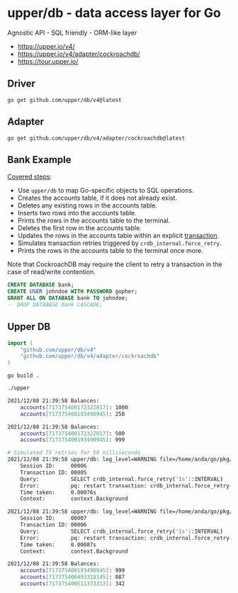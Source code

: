 # upper/db - data access layer for Go

Agnostic API - SQL friendly - ORM-like layer

- https://upper.io/v4/
- https://upper.io/v4/adapter/cockroachdb/
- https://tour.upper.io/

## Driver

`go get github.com/upper/db/v4@latest`

## Adapter

`go get github.com/upper/db/v4/adapter/cockroachdb@latest`

## Bank Example

[Covered steps](https://github.com/cockroachlabs/hello-world-go-upperdb):
- Use  `upper/db` to map Go-specific objects to SQL operations.
- Creates the accounts table, if it does not already exist.
- Deletes any existing rows in the accounts table.
- Inserts two rows into the accounts table.
- Prints the rows in the accounts table to the terminal.
- Deletes the first row in the accounts table.
- Updates the rows in the accounts table within an explicit [transaction](https://www.cockroachlabs.com/docs/v20.2/transactions).
- Simulates transaction retries triggered by `crdb_internal.force_retry`.
- Prints the rows in the accounts table to the terminal once more.

Note that CockroachDB may require the client to retry a transaction in the case of read/write contention.

```sql
CREATE DATABASE bank;
CREATE USER johndoe WITH PASSWORD gopher;
GRANT ALL ON DATABASE bank TO johndoe;
-- DROP DATABASE bank CASCADE;
```

## Upper DB

```go
import (
	"github.com/upper/db/v4"
	"github.com/upper/db/v4/adapter/cockroachdb"
)
```

`go build .`

```sh
./upper

2021/12/08 21:39:58 Balances:
	accounts[717375400172322817]: 1000
	accounts[717375400193490945]: 250

2021/12/08 21:39:58 Balances:
	accounts[717375400172322817]: 500
	accounts[717375400193490945]: 999

# Simulated TX retries for 50 milliseconds
2021/12/08 21:39:58 upper/db: log_level=WARNING file=/home/anda/go/pkg/mod/github.com/upper/db/v4@v4.2.1/internal/sqladapter/session.go:646
	Session ID:     00006
	Transaction ID: 00005
	Query:          SELECT crdb_internal.force_retry('1s'::INTERVAL)
	Error:          pq: restart transaction: crdb_internal.force_retry(): TransactionRetryWithProtoRefreshError: forced by crdb_internal.force_retry()
	Time taken:     0.00076s
	Context:        context.Background

2021/12/08 21:39:58 upper/db: log_level=WARNING file=/home/anda/go/pkg/mod/github.com/upper/db/v4@v4.2.1/internal/sqladapter/session.go:646
	Session ID:     00007
	Transaction ID: 00006
	Query:          SELECT crdb_internal.force_retry('1s'::INTERVAL)
	Error:          pq: restart transaction: crdb_internal.force_retry(): TransactionRetryWithProtoRefreshError: forced by crdb_internal.force_retry()
	Time taken:     0.00087s
	Context:        context.Background

2021/12/08 21:39:58 Balances:
	accounts[717375400193490945]: 999
	accounts[717375400493318145]: 887
	accounts[717375400511373313]: 342
```
